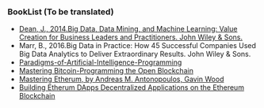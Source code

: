 ### BookList (To be translated)

+ [Dean, J., 2014.Big Data, Data Mining, and Machine Learning: Value Creation for Business Leaders and Practitioners. John Wiley & Sons.](https://github.com/duanqiaobb/translation/blob/master/books/Big%2Bdata%2Bdata%2Bmining%2Band%2Bmachine%2Blearning%2Bvalue%2Bcreation%2Bfor%2Bbusiness%2Bleaders%2Band%2Bpractitioners.pdf)
+ Marr, B., 2016.Big Data in Practice: How 45 Successful Companies Used Big Data Analytics to Deliver Extraordinary Results. John Wiley & Sons.
+ [Paradigms-of-Artificial-Intelligence-Programming](https://github.com/duanqiaobb/translation/blob/master/books/Paradigms-of-Artificial-Intelligence-Programming.pdf)
+ [Mastering Bitcoin-Programming the Open Blockchain]()
+ [Mastering Etherum, by Andreas M. Antonopoulos, Gavin Wood]()
+ [Building Etherum DApps Decentralized Applications on the Ethereum Blockchain]()
 
